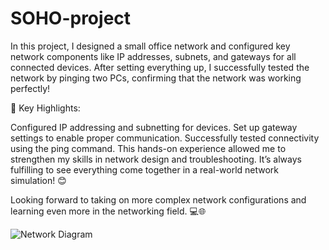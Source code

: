 # SOHO-project

In this project, I designed a small office network and configured key network components like IP addresses, subnets, and gateways for all connected devices. After setting everything up, I successfully tested the network by pinging two PCs, confirming that the network was working perfectly!

🔑 Key Highlights:

Configured IP addressing and subnetting for devices.
Set up gateway settings to enable proper communication.
Successfully tested connectivity using the ping command.
This hands-on experience allowed me to strengthen my skills in network design and troubleshooting. It’s always fulfilling to see everything come together in a real-world network simulation! 😊

Looking forward to taking on more complex network configurations and learning even more in the networking field. 💻🌐

![Network Diagram](https://github.com/yushika-j/SOHO-project/soho1.png)
